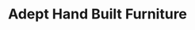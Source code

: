 ---
title: "Adept Hand Built Furniture"
url: /kirby-cross/adept-hand-built-furniture/
shop: Möbel
---